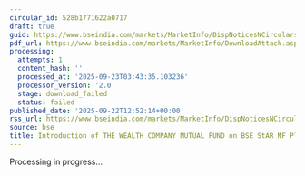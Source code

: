 ```yaml
---
circular_id: 528b1771622a0717
draft: true
guid: https://www.bseindia.com/markets/MarketInfo/DispNoticesNCirculars.aspx?Noticeid={2A23640F-29A0-4D50-81B9-03CA6AC13BDD}&noticeno=20250922-20&dt=09/22/2025&icount=20&totcount=58&flag=0
pdf_url: https://www.bseindia.com/markets/MarketInfo/DownloadAttach.aspx?id=20250922-20&attachedId=
processing:
  attempts: 1
  content_hash: ''
  processed_at: '2025-09-23T03:43:35.103236'
  processor_version: '2.0'
  stage: download_failed
  status: failed
published_date: '2025-09-22T12:52:14+00:00'
rss_url: https://www.bseindia.com/markets/MarketInfo/DispNoticesNCirculars.aspx?Noticeid={2A23640F-29A0-4D50-81B9-03CA6AC13BDD}&noticeno=20250922-20&dt=09/22/2025&icount=20&totcount=58&flag=0
source: bse
title: Introduction of THE WEALTH COMPANY MUTUAL FUND on BSE StAR MF Platform
---
```


Processing in progress...